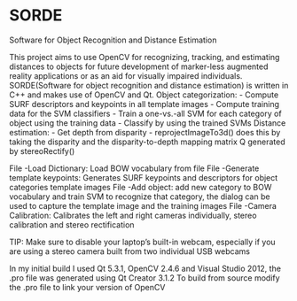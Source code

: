 SORDE
=====

Software for Object Recognition and Distance Estimation

This project aims to use OpenCV for recognizing, tracking, and estimating distances to objects for future development of marker-less augmented reality applications or as an aid for visually impaired individuals. SORDE(Software for object recognition and distance estimation) is written in C++ and makes use of OpenCV and Qt.
Object categorization:
    - Compute SURF descriptors and keypoints in all template images
    - Compute training data for the SVM classifiers
    - Train a one-vs.-all SVM for each category of object using the training data
    - Classify by using the trained SVMs
Distance estimation:
    - Get depth from disparity - reprojectImageTo3d() does this by taking the disparity and the disparity-to-depth mapping matrix Q generated by stereoRectify()
                                
File -Load Dictionary: Load BOW vocabulary from file
File -Generate template keypoints: Generates SURF keypoints and descriptors for object categories template images
File -Add object: add new category to BOW vocabulary and train SVM to recognize that category, the dialog can be used to capture the template image and the training images
File -Camera Calibration: Calibrates the left and right cameras individually, stereo calibration and stereo rectification


TIP: Make sure to disable your laptop’s built-in webcam, especially if you are using a stereo camera built from two individual USB webcams

In my initial build I used Qt 5.3.1, OpenCV 2.4.6 and Visual Studio 2012, the .pro file was generated using Qt Creator 3.1.2
To build from source modify the .pro file to link your version of OpenCV
